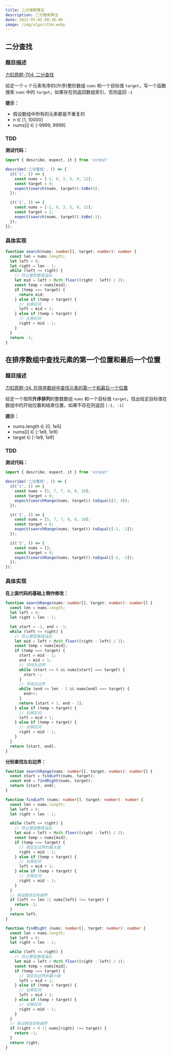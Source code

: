 ```yaml
---
title: 二分搜索算法
description: 二分搜索算法
date: 2022-05-02 08:30:00
image: /img/algorithm.webp
---
```




## 二分查找

### 题目描述

[力扣原题-704. 二分查找](https://leetcode-cn.com/problems/binary-search/)

给定一个 `n` 个元素有序的(升序)整形数组 `nums` 和一个目标值 `target`，写一个函数搜索 `nums` 中的 `target`，如果存在则返回数组索引，否则返回 `-1`

**提示：**
- 假设数组中所有的元素都是不重复的
- n ∈ [1, 10000]
- nums[i] ∈ [-9999, 9999]

### TDD

<strong>测试代码：</strong>

```ts
import { describe, expect, it } from 'vitest'

describe('二分查找', () => {
  it('1', () => {
    const nums = [-1, 0, 3, 5, 9, 12];
    const target = 9;
    expect(search(nums, target)).toBe(4);
  });

  it('2', () => {
    const nums = [-1, 0, 3, 5, 9, 12];
    const target = 2;
    expect(search(nums, target)).toBe(-1);
  });
});
```


### 具体实现

```ts
function search(nums: number[], target: number): number {
  const len = nums.length;
  let left = 0;
  let right = len - 1;
  while (left <= right) {
    // 防止整型数值溢出
    let mid = left + Math.floor((right - left) / 2);
    const temp = nums[mid];
    if (temp === target) {
      return mid;
    } else if (temp < target) {
      // 右移区间
      left = mid + 1;
    } else if (temp > target) {
      // 左移区间
      right = mid - 1;
    }
  }
  return -1;
}
```

## 在排序数组中查找元素的第一个位置和最后一个位置

### 题目描述

[力扣原题-34. 在排序数组中查找元素的第一个和最后一个位置](https://leetcode-cn.com/problems/find-first-and-last-position-of-element-in-sorted-array/)

给定一个按照**升序排列**的整数数组 `nums` 和一个目标值 `target`，找出给定目标值在数组中的开始位置和结束位置，如果不存在则返回 `[-1, -1]`

**提示：**
- nums.length ∈ [0, 1e5]
- nums[i] ∈ [-1e9, 1e9]
- target ∈ [-1e9, 1e9]

### TDD

<strong>测试代码：</strong>

```ts
import { describe, expect, it } from 'vitest'

describe('二分查找', () => {
  it('1', () => {
    const nums = [5, 7, 7, 8, 8, 10];
    const target = 8;
    expect(searchRange(nums, target)).toEqual([3, 4]);
  });

  it('2', () => {
    const nums = [5, 7, 7, 8, 8, 10];
    const target = 6;
    expect(searchRange(nums, target)).toEqual([-1, -1]);
  });

  it('3', () => {
    const nums = [];
    const target = 0;
    expect(searchRange(nums, target)).toEqual([-1, -1]);
  });
});
```


### 具体实现

**在上面代码的基础上稍作修改：**

```ts
function searchRange(nums: number[], target: number): number[] {
  const len = nums.length;
  let left = 0;
  let right = len - 1;

  let start = -1, end = -1;
  while (left <= right) {
    // 防止整型数值溢出
    let mid = left + Math.floor((right - left) / 2);
    const temp = nums[mid];
    if (temp === target) {
      start = mid - 1;
      end = mid + 1;
      // 寻找左边界
      while (start >= 0 && nums[start] === target) {
        start--;
      }
      // 寻找右边界
      while (end <= len - 1 && nums[end] === target) {
        end++;
      }
      return [start + 1, end - 1];
    } else if (temp < target) {
      // 右移区间
      left = mid + 1;
    } else if (temp > target) {
      // 左移区间
      right = mid - 1;
    }
  }
  return [start, end];
}
```

**分别查找左右边界：**

```ts
function searchRange(nums: number[], target: number): number[] {
  const start = findLeft(nums, target);
  const end = findRight(nums, target);
  return [start, end];
}

function findLeft (nums: number[], target: number): number {
  const len = nums.length;
  let left = 0;
  let right = len - 1;

  while (left <= right) {
    // 防止整型数值溢出
    let mid = left + Math.floor((right - left) / 2);
    const temp = nums[mid];
    if (temp === target) {
      // 锁定左边界的最大值
      right = mid - 1;
    } else if (temp < target) {
      // 右移区间
      left = mid + 1;
    } else if (temp > target) {
      // 左移区间
      right = mid - 1;
    }
  }
  // 保证数组没有越界
  if (left >= len || nums[left] !== target) {
    return -1;
  }
  return left;
}

function findRight (nums: number[], target: number): number {
  const len = nums.length;
  let left = 0;
  let right = len - 1;

  while (left <= right) {
    // 防止整型数值溢出
    let mid = left + Math.floor((right - left) / 2);
    const temp = nums[mid];
    if (temp === target) {
      // 锁定右边界的最小值
      left = mid + 1;
    } else if (temp < target) {
      // 右移区间
      left = mid + 1;
    } else if (temp > target) {
      // 左移区间
      right = mid - 1;
    }
  }
  // 保证数组没有越界
  if (right < 0 || nums[right] !== target) {
    return -1;
  }
  return right;
}
```